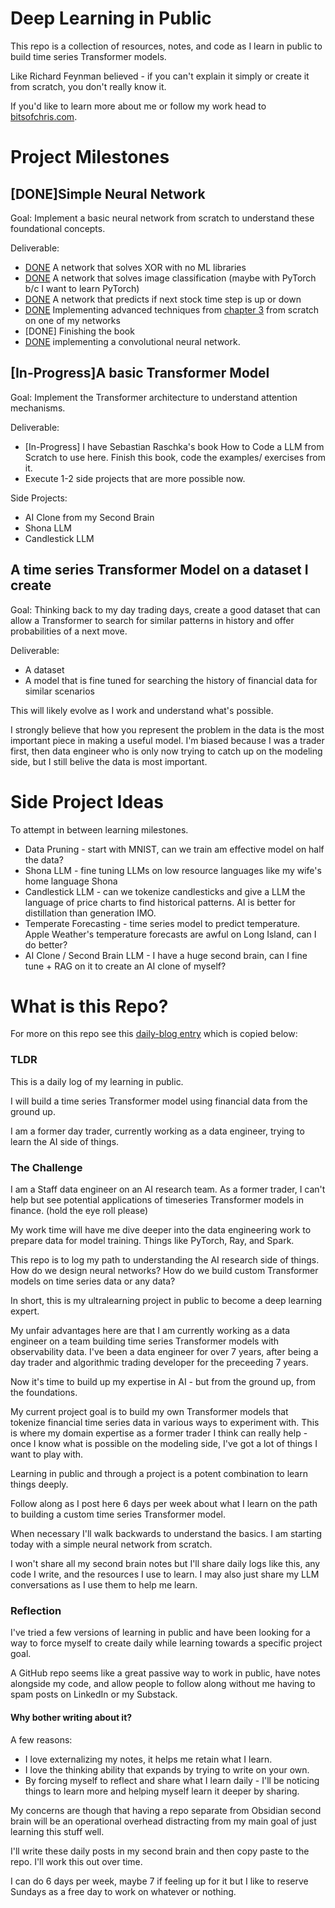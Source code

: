 # Deep Learning in Public

This repo is a collection of resources, notes, and code as I learn in public to build time series Transformer models.

Like Richard Feynman believed - if you can't explain it simply or create it from scratch, you don't really know it.

If you'd like to learn more about me or follow my work head to [bitsofchris.com](https://bitsofchris.com).


# Project Milestones

## [DONE]Simple Neural Network
Goal: Implement a basic neural network from scratch to understand these foundational concepts.

Deliverable:
- [DONE](code/000_neural-network-xor/nn_SGD.py) A network that solves XOR with no ML libraries
- [DONE](code/001_nn-mnist-image-classification/nn-pytorch.py) A network that solves image classification (maybe with PyTorch b/c I want to learn PyTorch)
- [DONE](code/02_stock-intraday-classification/nn.py) A network that predicts if next stock time step is up or down
- [DONE](code/01_nn-mnist-image-classification/nn-advanced.py) Implementing advanced techniques from [chapter 3](http://neuralnetworksanddeeplearning.com/chap3.html) from scratch on one of my networks
- [DONE] Finishing the book
- [DONE](code/03_cnn-mnist-image-classification/cnn-pytorch.py) implementing a convolutional neural network.

## [In-Progress]A basic Transformer Model
Goal: Implement the Transformer architecture to understand attention mechanisms.


Deliverable:
- [In-Progress] I have Sebastian Raschka's book How to Code a LLM from Scratch to use here. Finish this book, code the examples/ exercises from it.
- Execute 1-2 side projects that are more possible now.

Side Projects:
- AI Clone from my Second Brain
- Shona LLM
- Candlestick LLM



## A time series Transformer Model on a dataset I create
Goal: Thinking back to my day trading days, create a good dataset that can allow a Transformer to search for similar patterns in history and offer probabilities of a next move.

Deliverable:
- A dataset
- A model that is fine tuned for searching the history of financial data for similar scenarios

This will likely evolve as I work and understand what's possible. 

I strongly believe that how you represent the problem in the data is the most important piece in making a useful model. I'm biased because I was a trader first, then data engineer who is only now trying to catch up on the modeling side, but I still belive the data is most important.


# Side Project Ideas
To attempt in between learning milestones.

- Data Pruning - start with MNIST, can we train am effective model on half the data?
- Shona LLM - fine tuning LLMs on low resource languages like my wife's home language Shona
- Candlestick LLM - can we tokenize candlesticks and give a LLM the language of price charts to find historical patterns. AI is better for distillation than generation IMO.
- Temperate Forecasting - time series model to predict temperature. Apple Weather's temperature forecasts are awful on Long Island, can I do better?
- AI Clone / Second Brain LLM - I have a huge second brain, can I fine tune + RAG on it to create an AI clone of myself?


# What is this Repo?

For more on this repo see this [daily-blog entry](daily-blog/2024-10-05%20-%20Data%20Engineer%20to%20timeseries%20Transformer%20models.md) which is copied below:

### TLDR
This is a daily log of my learning in public.

I will build a time series Transformer model using financial data from the ground up.

I am a former day trader, currently working as a data engineer, trying to learn the AI side of things.

### The Challenge
I am a Staff data engineer on an AI research team. As a former trader, I can't help but see potential applications of timeseries Transformer models in finance. (hold the eye roll please)

My work time will have me dive deeper into the data engineering work to prepare data for model training. Things like PyTorch, Ray, and Spark.

This repo is to log my path to understanding the AI research side of things. How do we design neural networks? How do we build custom Transformer models on time series data or any data? 

In short, this is my ultralearning project in public to become a deep learning expert.

My unfair advantages here are that I am currently working as a data engineer on a team building time series Transformer models with observability data. I've been a data engineer for over 7 years, after being a day trader and algorithmic trading developer for the preceeding 7 years.

Now it's time to build up my expertise in AI - but from the ground up, from the foundations.

My current project goal is to build my own Transformer models that tokenize financial time series data in various ways to experiment with. This is where my domain expertise as a former trader I think can really help - once I know what is possible on the modeling side, I've got a lot of things I want to play with.

Learning in public and through a project is a potent combination to learn things deeply.

Follow along as I post here 6 days per week about what I learn on the path to building a custom time series Transformer model.

When necessary I'll walk backwards to understand the basics. I am starting today with a simple neural network from scratch.

I won't share all my second brain notes but I'll share daily logs like this, any code I write, and the resources I use to learn. I may also just share my LLM conversations as I use them to help me learn.

### Reflection
I've tried a few versions of learning in public and have been looking for a way to force myself to create daily while learning towards a specific project goal.

A GitHub repo seems like a great passive way to work in public, have notes alongside my code, and allow people to follow along without me having to spam posts on LinkedIn or my Substack.

#### Why bother writing about it?
A few reasons: 
- I love externalizing my notes, it helps me retain what I learn. 
- I love the thinking ability that expands by trying to write on your own.
- By forcing myself to reflect and share what I learn daily - I'll be noticing things to learn more and helping myself learn it deeper by sharing.

My concerns are though that having a repo separate from Obsidian second brain will be an operational overhead distracting from my main goal of just learning this stuff well.

I'll write these daily posts in my second brain and then copy paste to the repo. I'll work this out over time.

I can do 6 days per week, maybe 7 if feeling up for it but I like to reserve Sundays as a free day to work on whatever or nothing.

